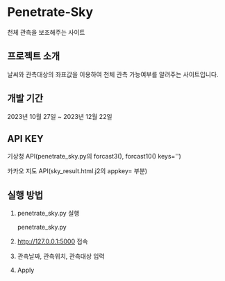 # Penetrate-Sky
천체 관측을 보조해주는 사이트

## 프로젝트 소개
날씨와 관측대상의 좌표값을 이용하여 천체 관측 가능여부를 알려주는 사이트입니다.

## 개발 기간
2023년 10월 27일 ~ 2023년 12월 22일

## API KEY
기상청 API(penetrate_sky.py의 forcast3(), forcast10() keys='')

카카오 지도 API(sky_result.html.j2의 appkey= 부분)

## 실행 방법
1. penetrate_sky.py 실행

    penetrate_sky.py

2. http://127.0.0.1:5000 접속
3. 관측날짜, 관측위치, 관측대상 입력
4. Apply
